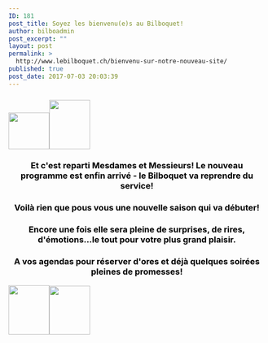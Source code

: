 ```yaml
---
ID: 181
post_title: Soyez les bienvenu(e)s au Bilboquet!
author: bilboadmin
post_excerpt: ""
layout: post
permalink: >
  http://www.lebilboquet.ch/bienvenu-sur-notre-nouveau-site/
published: true
post_date: 2017-07-03 20:03:39
---
```

<h3><img class="wp-image-1101 alignleft" src="http://www.lebilboquet.ch/wp-content/uploads/2017/07/PetitBilbo4-150x150.jpg" alt="" width="80" height="72" /><img class="wp-image-1089 alignright" src="http://www.lebilboquet.ch/wp-content/uploads/2017/07/PetitBilbo3-150x150.jpg" alt="" width="80" height="97" /></h3>
<h3 style="text-align: center;"><span style="color: #000000;">Et c'est reparti Mesdames et Messieurs! Le nouveau programme est enfin arrivé - le Bilboquet va reprendre du service!</span></h3>
<h3 style="text-align: center;"><span style="color: #000000;">Voilà rien que pous vous une nouvelle saison qui va débuter!</span></h3>
<h3 style="text-align: center;"><span style="color: #000000;">Encore une fois elle sera pleine de surprises, de rires, d'émotions...le tout pour votre plus grand plaisir.</span></h3>
<h3 style="text-align: center;"><span style="color: #000000;">A vos agendas pour réserver d'ores et déjà quelques soirées pleines de promesses!</span></h3>
<img class="wp-image-1087 alignleft" src="http://www.lebilboquet.ch/wp-content/uploads/2017/07/PetitBilbo2-150x150.jpg" alt="" width="80" height="97" /><img class="wp-image-1102 alignright" src="http://www.lebilboquet.ch/wp-content/uploads/2017/07/PetitBilbo5-150x150.jpg" alt="" width="80" height="96" />